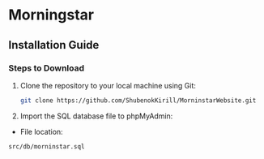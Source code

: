 # Morningstar


## Installation Guide

### Steps to Download
1. Clone the repository to your local machine using Git:
   ```bash
   git clone https://github.com/ShubenokKirill/MorninstarWebsite.git
2. Import the SQL database file to phpMyAdmin:
- File location:
 ```bash
src/db/morninstar.sql
